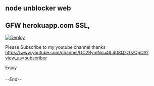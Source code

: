## node unblocker web
## GFW herokuapp.com SSL, 

[![Deploy](https://www.herokucdn.com/deploy/button.svg)](https://heroku.com/deploy)

Please Subscribe to my youtube channel thanks https://www.youtube.com/channel/UC2RymNcu4lL408Qzz0zOpOA?view_as=subscriber

Enjoy 

###### --End--
